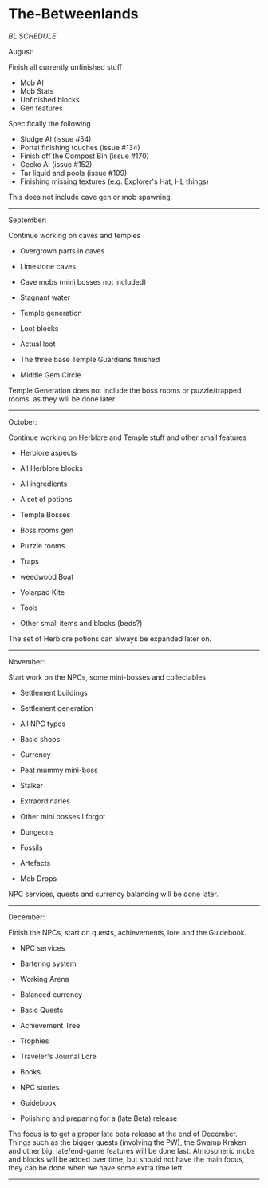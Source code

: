 # The-Betweenlands
<put some stuff here>

*BL SCHEDULE*

August:

Finish all currently unfinished stuff
- Mob AI
- Mob Stats
- Unfinished blocks
- Gen features

Specifically the following
- Sludge AI (issue #54)
- Portal finishing touches (issue #134)
- Finish off the Compost Bin (issue #170)
- Gecko AI (issue #152)
- Tar liquid and pools (issue #109)
- Finishing missing textures (e.g. Explorer's Hat, HL things)

This does not include cave gen or mob spawning.
___________________________________________

September:

Continue working on caves and temples
- Overgrown parts in caves
- Limestone caves
- Cave mobs (mini bosses not included)
- Stagnant water

- Temple generation
- Loot blocks
- Actual loot
- The three base Temple Guardians finished
- Middle Gem Circle

Temple Generation does not include the boss rooms or puzzle/trapped rooms, as they will be done later.
___________________________________________

October:

Continue working on Herblore and Temple stuff and other small features
- Herblore aspects
- All Herblore blocks
- All ingredients
- A set of potions

- Temple Bosses
- Boss rooms gen
- Puzzle rooms
- Traps

- weedwood Boat
- Volarpad Kite
- Tools
- Other small items and blocks (beds?)

The set of Herblore potions can always be expanded later on.
___________________________________________

November:

Start work on the NPCs, some mini-bosses and collectables
- Settlement buildings
- Settlement generation
- All NPC types
- Basic shops
- Currency

- Peat mummy mini-boss
- Stalker
- Extraordinaries
- Other mini bosses I forgot
- Dungeons

- Fossils
- Artefacts
- Mob Drops

NPC services, quests and currency balancing will be done later.
___________________________________________

December:

Finish the NPCs, start on quests, achievements, lore and the Guidebook.
- NPC services
- Bartering system
- Working Arena
- Balanced currency
- Basic Quests

- Achievement Tree
- Trophies

- Traveler's Journal Lore
- Books
- NPC stories
- Guidebook

- Polishing and preparing for a (late Beta) release

The focus is to get a proper late beta release at the end of December. Things such as the bigger quests (involving the PW), the Swamp Kraken and other big, late/end-game features will be done last.
Atmospheric mobs and blocks will be added over time, but should not have the main focus, they can be done when we have some extra time left.
___________________________________________
